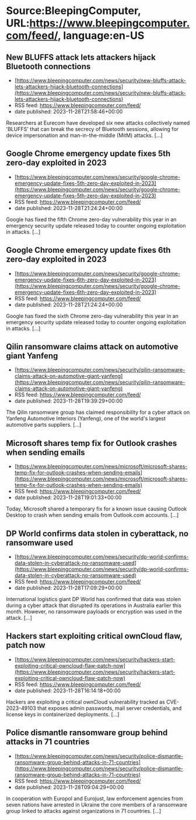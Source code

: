 # Source:BleepingComputer, URL:https://www.bleepingcomputer.com/feed/, language:en-US

## New BLUFFS attack lets attackers hijack Bluetooth connections
 - [https://www.bleepingcomputer.com/news/security/new-bluffs-attack-lets-attackers-hijack-bluetooth-connections](https://www.bleepingcomputer.com/news/security/new-bluffs-attack-lets-attackers-hijack-bluetooth-connections)
 - RSS feed: https://www.bleepingcomputer.com/feed/
 - date published: 2023-11-28T21:58:46+00:00

Researchers at Eurecom have developed six new attacks collectively named 'BLUFFS' that can break the secrecy of Bluetooth sessions, allowing for device impersonation and man-in-the-middle (MitM) attacks. [...]

## Google Chrome emergency update fixes 5th zero-day exploited in 2023
 - [https://www.bleepingcomputer.com/news/security/google-chrome-emergency-update-fixes-5th-zero-day-exploited-in-2023](https://www.bleepingcomputer.com/news/security/google-chrome-emergency-update-fixes-5th-zero-day-exploited-in-2023)
 - RSS feed: https://www.bleepingcomputer.com/feed/
 - date published: 2023-11-28T21:24:24+00:00

Google has fixed the fifth Chrome zero-day vulnerability this year in an emergency security update released today to counter ongoing exploitation in attacks. [...]

## Google Chrome emergency update fixes 6th zero-day exploited in 2023
 - [https://www.bleepingcomputer.com/news/security/google-chrome-emergency-update-fixes-6th-zero-day-exploited-in-2023](https://www.bleepingcomputer.com/news/security/google-chrome-emergency-update-fixes-6th-zero-day-exploited-in-2023)
 - RSS feed: https://www.bleepingcomputer.com/feed/
 - date published: 2023-11-28T21:24:24+00:00

Google has fixed the sixth Chrome zero-day vulnerability this year in an emergency security update released today to counter ongoing exploitation in attacks. [...]

## Qilin ransomware claims attack on automotive giant Yanfeng
 - [https://www.bleepingcomputer.com/news/security/qilin-ransomware-claims-attack-on-automotive-giant-yanfeng](https://www.bleepingcomputer.com/news/security/qilin-ransomware-claims-attack-on-automotive-giant-yanfeng)
 - RSS feed: https://www.bleepingcomputer.com/feed/
 - date published: 2023-11-28T19:39:29+00:00

The Qilin ransomware group has claimed responsibility for a cyber attack on Yanfeng Automotive Interiors (Yanfeng), one of the world's largest automotive parts suppliers. [...]

## Microsoft shares temp fix for Outlook crashes when sending emails
 - [https://www.bleepingcomputer.com/news/microsoft/microsoft-shares-temp-fix-for-outlook-crashes-when-sending-emails](https://www.bleepingcomputer.com/news/microsoft/microsoft-shares-temp-fix-for-outlook-crashes-when-sending-emails)
 - RSS feed: https://www.bleepingcomputer.com/feed/
 - date published: 2023-11-28T19:01:33+00:00

Today, Microsoft shared a temporary fix for a known issue causing Outlook Desktop to crash when sending emails from Outlook.com accounts. [...]

## DP World confirms data stolen in cyberattack, no ransomware used
 - [https://www.bleepingcomputer.com/news/security/dp-world-confirms-data-stolen-in-cyberattack-no-ransomware-used](https://www.bleepingcomputer.com/news/security/dp-world-confirms-data-stolen-in-cyberattack-no-ransomware-used)
 - RSS feed: https://www.bleepingcomputer.com/feed/
 - date published: 2023-11-28T17:09:29+00:00

International logistics giant DP World has confirmed that data was stolen during a cyber attack that disrupted its operations in Australia earlier this month. However, no ransomware payloads or encryption was used in the attack. [...]

## Hackers start exploiting critical ownCloud flaw, patch now
 - [https://www.bleepingcomputer.com/news/security/hackers-start-exploiting-critical-owncloud-flaw-patch-now](https://www.bleepingcomputer.com/news/security/hackers-start-exploiting-critical-owncloud-flaw-patch-now)
 - RSS feed: https://www.bleepingcomputer.com/feed/
 - date published: 2023-11-28T16:14:18+00:00

Hackers are exploiting a critical ownCloud vulnerability tracked as CVE-2023-49103 that exposes admin passwords, mail server credentials, and license keys in containerized deployments. [...]

## Police dismantle ransomware group behind attacks in 71 countries
 - [https://www.bleepingcomputer.com/news/security/police-dismantle-ransomware-group-behind-attacks-in-71-countries](https://www.bleepingcomputer.com/news/security/police-dismantle-ransomware-group-behind-attacks-in-71-countries)
 - RSS feed: https://www.bleepingcomputer.com/feed/
 - date published: 2023-11-28T09:04:29+00:00

In cooperation with Europol and Eurojust, law enforcement agencies from seven nations have arrested in Ukraine the core members of a ransomware group linked to attacks against organizations in 71 countries. [...]

